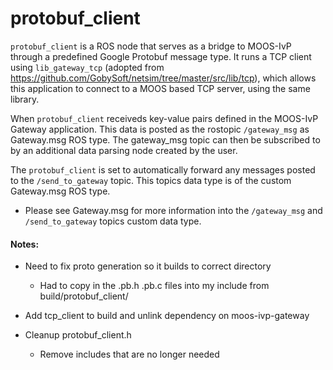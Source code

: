 # protobuf_client

`protobuf_client` is a ROS node that serves as a bridge to MOOS-IvP through a predefined Google Protobuf message type. It runs a TCP client using `lib_gateway_tcp` (adopted from https://github.com/GobySoft/netsim/tree/master/src/lib/tcp), which allows this application to connect to a MOOS based TCP server, using the same library.

When `protobuf_client` receiveds key-value pairs defined in the MOOS-IvP Gateway application. This data is posted as the rostopic `/gateway_msg` as Gateway.msg ROS type. The gateway_msg topic can then be subscribed to by an additional data parsing node created by the user.

The `protobuf_client` is set to automatically forward any messages posted to the `/send_to_gateway` topic. This topics data type is of the custom Gateway.msg ROS type.

* Please see Gateway.msg for more information into the `/gateway_msg` and `/send_to_gateway` topics custom data type.





#### Notes:
* Need to fix proto generation so it builds to correct directory
  * Had to copy in the .pb.h .pb.c files into my include from build/protobuf_client/

* Add tcp_client to build and unlink dependency on moos-ivp-gateway

* Cleanup protobuf_client.h
  * Remove includes that are no longer needed
